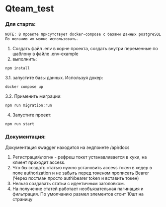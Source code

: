 # Qteam_test

### Для старта:
```txt
NOTE: В проекте присутствует docker-compose с базами данных postgreSQL и redis. 
По желанию их можно использовать.
```
1. Создать файл .env в корне проекта, создать внутри переменные по шаблону в файле .env-example
2. выполнить:
```bash
npm install 
```
3.1. запустите базы данных. Используя докер: 
```bash
docker compose up
```
3.2. Применить миграции:
```bash
npm run migration:run 
```
4. Запустите проект:
```bash
npm run start 
```
### Документация:
Документация swagger находится на эндпоинте /api/docs
1. Регистрация\логин - рефреш токет устанавливается в куки, на клиент приходит access.
2. Что бы создать статью нужно установить access токен в хедер в поле authorization и не забыть перед токеном прописать Bearer
   (Через постман просто auth\bearer token и вставить токен)
3. Нельзя создавать статьи с идентичным заголовком.
4. На получение статей работает необъязательная пагинация и фильтрация. По умолчанию размел элементов стоит 10шт на страницу
